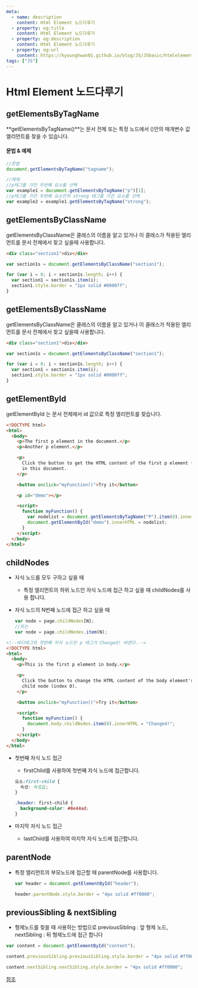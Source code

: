 ```yaml
---
meta:
  - name: description
    content: Html Element 노드다루기
  - property: og:title
    content: Html Element 노드다루기
  - property: og:description
    content: Html Element 노드다루기
  - property: og:url
    content: https://kyounghwan01.github.io/blog/JS/JSbasic/htmlelement/
tags: ["JS"]
---
```


# Html Element 노드다루기

## getElementsByTagName

**getElementsByTagName()**는 문서 전체 또는 특정 노드에서 ()안의 매개변수 값 엘리먼트를 찾을 수 있습니다.

#### 문법 & 예제

```js
//문법
document.getElementsByTagName("tagname");

//예제
//p태그를 가진 두번째 요소를 선택
var example1 = document.getElementsByTagName("p")[1];
//p태그를 가진 두번째 요소안의 strong 태그를 가진 요소를 선택
var example2 = example1.getElementsByTagName("strong");
```

## getElementsByClassName

getElementsByClassName은 클래스의 이름을 알고 있거나 이 클래스가 적용된 엘리먼트를 문서 전체에서 찾고 싶을때 사용합니다.

```html
<div class="section1">div</div>
```

```js
var section1s = document.getElementsByClassName("section1");

for (var i = 0; i < section1s.length; i++) {
  var section1 = section1s.item(i);
  section1.style.border = "1px solid #0000ff";
}
```

## getElementsByClassName

getElementsByClassName은 클래스의 이름을 알고 있거나 이 클래스가 적용된 엘리먼트를 문서 전체에서 찾고 싶을때 사용합니다.

```html
<div class="section1">div</div>
```

```js
var section1s = document.getElementsByClassName("section1");

for (var i = 0; i < section1s.length; i++) {
  var section1 = section1s.item(i);
  section1.style.border = "1px solid #0000ff";
}
```

## getElementById

getElementById 는 문서 전체에서 id 값으로 특정 엘리먼트를 찾습니다.

```html
<!DOCTYPE html>
<html>
  <body>
    <p>The first p element in the document.</p>
    <p>Another p element.</p>

    <p>
      Click the button to get the HTML content of the first p element (index 0)
      in this document.
    </p>

    <button onclick="myFunction()">Try it</button>

    <p id="demo"></p>

    <script>
      function myFunction() {
        var nodelist = document.getElementsByTagName("P").item(0).innerHTML;
        document.getElementById("demo").innerHTML = nodelist;
      }
    </script>
  </body>
</html>
```

## childNodes

- 자식 노드를 모두 구하고 싶을 때

  - 특정 엘리먼트의 하위 노드인 자식 노드에 접근 하고 싶을 때 childNodes를 사용 합니다.

- 자식 노드의 N번째 노드에 접근 하고 싶을 때

  ```js
  var node = page.childNodes[N];
  //또는
  var node = page.childNodes.item(N);
  ```

```html
<!--바디태그의 첫번째 자식 노드인 p 태그가 Changed! 바뀐다.-->
<!DOCTYPE html>
<html>
  <body>
    <p>This is the first p element in body.</p>

    <p>
      Click the button to change the HTML content of the body element's first
      child node (index 0).
    </p>

    <button onclick="myFunction()">Try it</button>

    <script>
      function myFunction() {
        document.body.childNodes.item(0).innerHTML = "Changed!";
      }
    </script>
  </body>
</html>
```

- 첫번째 자식 노드 접근

  - firstChlid를 사용하여 첫번째 자식 노드에 접근합니다.

  ```css
  요소:first-child {
    속성: 속성값;
  }

  .header: first-child {
    background-color: #8e44ad;
  }
  ```

- 마지막 자식 노드 접근

  - lastChild를 사용하여 마지막 자식 노드에 접근합니다.

## parentNode

- 특정 엘리먼트의 부모노드에 접근할 때 parentNode를 사용합니다.

  ```javascript
  var header = document.getElementById("header");

  header.parentNode.style.border = "4px solid #ff0000";
  ```

## previousSibling & nextSibling

- 형제노드를 찾을 때 사용하는 방법으로 previousSibling : 앞 형제 노드, nextSibling : 뒤 형제노드에 접근 합니다

```js
var content = document.getElementById("content");

content.previousSibling.previousSibling.style.border = "4px solid #ff0000";

content.nextSibling.nextSibling.style.border = "4px solid #ff0000";
```

[참조](https://begindeveloper.tistory.com/entry/%EC%9E%90%EB%B0%94%EC%8A%A4%ED%81%AC%EB%A6%BD%ED%8A%B8DOM-%EB%85%B8%EB%93%9C-%EB%8B%A4%EB%A3%A8%EA%B8%B0)
